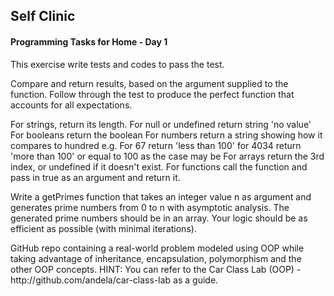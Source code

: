<h2>Self Clinic</h2>
<p><h4>Programming Tasks for Home - Day 1</h4></p>

<p>This exercise write tests and codes to pass the test.</p>

<p>Compare and return results, based on the argument supplied to the function. Follow through the test to produce the perfect function that accounts for all expectations.

For strings, return its length.
For null or undefined return string 'no value'
For booleans return the boolean
For numbers return a string showing how it compares to hundred e.g. For 67 return 'less than 100' for 4034 return 'more than 100' or equal to 100 as the case may be
For arrays return the 3rd index, or undefined if it doesn't exist.
For functions call the function and pass in true as an argument and return it.</p>
<p>Write a getPrimes function that takes an integer value n as argument and generates prime numbers from 0 to n with asymptotic analysis. The generated prime numbers should be in an array. Your logic should be as efficient as possible (with minimal iterations).</p>
<p>GitHub repo containing a real-world problem modeled using OOP while taking advantage of inheritance, encapsulation, polymorphism and the other OOP concepts. HINT: You can refer to the Car Class Lab (OOP) - http://github.com/andela/car-class-lab as a guide.</p>
